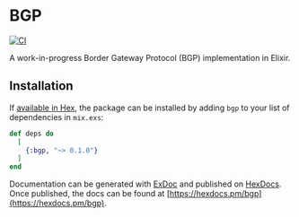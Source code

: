 # BGP

[![CI](https://github.com/lucacorti/bgp/actions/workflows/test.yml/badge.svg)](https://github.com/lucacorti/bgp/actions/workflows/test.yml)

A work-in-progress Border Gateway Protocol (BGP) implementation in Elixir.

## Installation

If [available in Hex](https://hex.pm/docs/publish), the package can be installed
by adding `bgp` to your list of dependencies in `mix.exs`:

```elixir
def deps do
  [
    {:bgp, "~> 0.1.0"}
  ]
end
```

Documentation can be generated with [ExDoc](https://github.com/elixir-lang/ex_doc)
and published on [HexDocs](https://hexdocs.pm). Once published, the docs can
be found at [https://hexdocs.pm/bgp](https://hexdocs.pm/bgp).
